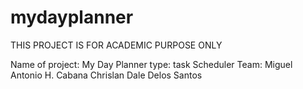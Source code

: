 # mydayplanner
THIS PROJECT IS FOR ACADEMIC PURPOSE ONLY


Name of project: My Day Planner
type: task Scheduler
Team:
Miguel Antonio H. Cabana
Chrislan Dale Delos Santos


